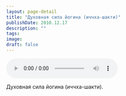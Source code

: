 ```yaml
---
layout: page-detail
title: "Духовная сила йогина (иччха-шакти)"
publishDate: 2010.12.17
description: ""
tags:
image:
draft: false
---
```


<audio title="2010.12.17 - Духовная сила йогина (иччха-шакти).mp3" src="/upload/iblock/b78/b7813dfa8a3cd6cca34a0f80f8ba4d79.mp3" controls=""></audio>

 Духовная сила йогина (иччха-шакти). 

  
